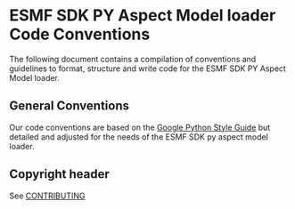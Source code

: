 # ESMF SDK PY Aspect Model loader Code Conventions

The following document contains a compilation of conventions and guidelines to format, structure and write code for the ESMF SDK PY Aspect Model loader.

## General Conventions
Our code conventions are based on the [Google Python Style Guide](https://google.github.io/styleguide/pyguide.html) but
detailed and adjusted for the needs of the ESMF SDK py aspect model loader.
 
## Copyright header
See [CONTRIBUTING](CONTRIBUTING.md)
